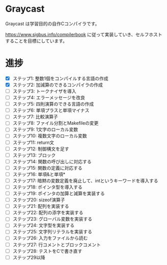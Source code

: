 # Graycast
Graycast は学習目的の自作Cコンパイラです。

https://www.sigbus.info/compilerbook に従って実装していき、セルフホストすることを目標にしています。

# 進捗

- [x] ステップ1: 整数1個をコンパイルする言語の作成
- [x] ステップ2: 加減算のできるコンパイラの作成
- [ ] ステップ3: トークナイザを導入
- [ ] ステップ4: エラーメッセージを改良
- [ ] ステップ5: 四則演算のできる言語の作成
- [ ] ステップ6: 単項プラスと単項マイナス
- [ ] ステップ7: 比較演算子
- [ ] ステップ8: ファイル分割とMakefileの変更
- [ ] ステップ9: 1文字のローカル変数
- [ ] ステップ10: 複数文字のローカル変数
- [ ] ステップ11: return文
- [ ] ステップ12: 制御構文を足す
- [ ] ステップ13: ブロック
- [ ] ステップ14: 関数の呼び出しに対応する
- [ ] ステップ15: 関数の定義に対応する
- [ ] ステップ16: 単項&と単項*
- [ ] ステップ17: 暗黙の変数定義を廃止して、intというキーワードを導入する
- [ ] ステップ18: ポインタ型を導入する
- [ ] ステップ19: ポインタの加算と減算を実装する
- [ ] ステップ20: sizeof演算子
- [ ] ステップ21: 配列を実装する
- [ ] ステップ22: 配列の添字を実装する
- [ ] ステップ23: グローバル変数を実装する
- [ ] ステップ24: 文字型を実装する
- [ ] ステップ25: 文字列リテラルを実装する
- [ ] ステップ26: 入力をファイルから読む
- [ ] ステップ27: 行コメントとブロックコメント
- [ ] ステップ28: テストをCで書き直す
- [ ] ステップ29以降